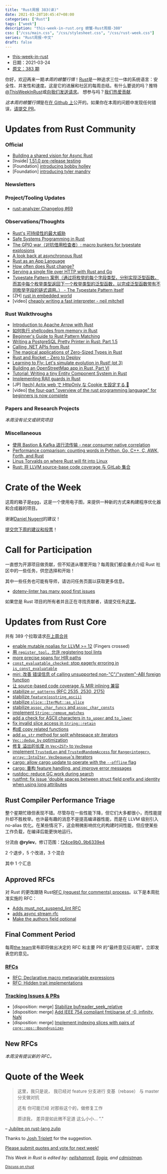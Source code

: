 ```yaml
---
title: "Rust周报 383(译)"
date: 2021-03-28T10:45:47+08:00
categories: ["Rust"]
tags: ["week"]
description: "this-week-in-rust.org 螃蟹-Rust周报-380"
css: ["/css/main.css", "/css/stylesheet.css", "/css/rust-week.css"]
series: "Rust周报-中文"
draft: false
---
```


- [this-week-in-rust](https://this-week-in-rust.org)
- 日期：2021-03-24
- [原文：383 期](https://this-week-in-rust.org/blog/2021/03/24/this-week-in-rust-383/)

你好，欢迎再来一期*本周的螃蟹行情*！[Rust](http://rust-lang.org)是一种追求三位一体的系统语言：安全性、并发性和速度。这是它的进展和社区的每周总结。有什么要说的吗？推特[@ThisWeekInRust](https://twitter.com/ThisWeekInRust)或[向我们发送请求](https://github.com/cmr/this-week-in-rust)。 想参与吗？[我们热爱贡献](https://github.com/rust-lang/rust/blob/master/CONTRIBUTING.md).

*这本周的螃蟹行情*是在[在 Github 上](https://github.com/cmr/this-week-in-rust)公开的。如果你在本周的问题中发现任何错误，[请提交 PR](https://github.com/cmr/this-week-in-rust/pulls)。

# Updates from Rust Community

### Official

- [Building a shared vision for Async Rust](https://blog.rust-lang.org/2021/03/18/async-vision-doc.html)
- \[Inside] [1.51.0 pre-release testing](https://blog.rust-lang.org/inside-rust/2021/03/23/1.51.0-prerelease.html)
- \[Foundation] [introducing bobby holley](https://foundation.rust-lang.org/posts/2021-03-18-introducing-bobby-holley/)
- \[Foundation] [introducing tyler mandry](https://foundation.rust-lang.org/posts/2021-03-18-introducing-tyler-mandry/)

### Newsletters

### Project/Tooling Updates

- [rust-analyzer Changelog #69](https://rust-analyzer.github.io/thisweek/2021/03/22/changelog-69.html)

### Observations/Thoughts

- [Rust's 可持续性的最大威胁](https://kerkour.com/blog/the-biggest-threat-to-rust-sustainability/)
- [Safe Systems Programming in Rust](https://cacm.acm.org/magazines/2021/4/251364-safe-systems-programming-in-rust/fulltext)
- [The GPIO war（对抗借用检查者）: macro bunkers for typestate explosions](https://www.ecorax.net/macro-bunker-1/)
- [A look back at asynchronous Rust](https://tomaka.medium.com/a-look-back-at-asynchronous-rust-d54d63934a1c)
- [Rust as an App Language](https://www.ikiapps.com/programming/2019/07/26/is-rust-good-for-apps)
- [How often does Rust change?](https://steveklabnik.com/writing/how-often-does-rust-change)
- [Serving a single file over HTTP with Rust and Go](https://vadosware.io/post/serving-a-single-file-over-http-with-rust-and-go/)
- [Typestate Pattern 案例（通过将枚举的每个字段类型，分别实现泛型函数。而其中每个枚举类型返回下一个枚举类型的泛型函数，以完成泛型函数带有不同枚举字段的链式调用。） - The Typestate Pattern itself](https://www.novatec-gmbh.de/en/blog/the-case-for-the-typestate-pattern-the-typestate-pattern-itself/)
- \[ZH] [rust in embedded world](https://zhuanlan.zhihu.com/p/352945545)
- \[video] [cheaply writing a fast interpreter - neil mitchell](https://youtu.be/V8dnIw3amLA)

### Rust Walkthroughs

- [Introduction to Apache Arrow with Rust](https://bit.ly/apache-arrow-with-rust)
- [如何执行 shellcodes from memory in Rust](https://kerkour.com/blog/rust-execute-from-memory/)
- [Beginner's Guide to Rust Pattern Matching](https://doma-dev.medium.com/pattern-matching-in-rust-and-other-imperative-languages-7cf1c6abf4a1)
- [Writing a PostgreSQL Pretty Printer in Rust: Part 1.5](https://blog.urth.org/2021/03/21/writing-a-postgres-sql-pretty-printer-in-rust-part-1-5/)
- [Calling .NET APIs from Rust](https://ericsink.com/entries/lousygrep.html)
- [The magical applications of Zero-Sized Types in Rust](https://www.hardmo.de/article/2021-03-14-zst-proof-types.md)
- [Rust and Rocket - Zero to Deploy](https://dev.to/alexmercedcoder/rust-rocket-zero-to-deploy-578o)
- [Learning to Fly: Let's simulate evolution in Rust! (pt 3)](https://pwy.io/en/posts/learning-to-fly-pt3/)
- [Building an OpenStreetMap app in Rust, Part VI](https://blogg.bekk.no/building-an-openstreetmap-app-in-rust-part-vi-8cfc8c3f7798)
- [Tutorial: Writing a tiny Entity Component System in Rust](https://ianjk.com/ecs-in-rust/)
- [Implementing RAII guards in Rust](https://aloso.github.io/2021/03/18/raii-guards.html)
- \[JP] [[tech] Actix web で HttpOnly な Cookie を設定する 🍪](https://dev.to/nikaera/tech-actix-web-httponly-cookie-182)
- \[video] [the four-part "overview of the rust programming language" for beginners is now complete](https://www.youtube.com/watch?v=gesNaLkUJeA&list=PLP2yfE2-FXdQmXLvrQ5QN64enbF_KCYQW)

### Papers and Research Projects

_本周没有论文或研究项目_

### Miscellaneous

- [使用 Bastion & Kafka 进行流传输 - near consumer native correlation](https://vertexclique.com/streaming-with-bastion-and-kafka/)
- [Performance comparison: counting words in Python, Go, C++, C, AWK, Forth, and Rust](https://benhoyt.com/writings/count-words/)
- [Linus Torvalds on where Rust will fit into Linux](https://www.zdnet.com/article/linus-torvalds-on-where-rust-will-fit-into-linux/)
- [Rust: 将 LLVM source-base code coverage 与 GitLab 集合](https://www.collabora.com/news-and-blog/blog/2021/03/24/rust-integrating-llvm-source-base-code-coverage-with-gitlab/)

# Crate of the Week

这周的箱子是[egg](https://egraphs-good.github.io)，这是一个使用电子图，来提供一种新的方式来构建程序优化器和合成器的项目。

谢谢[Daniel Nugent](https://users.rust-lang.org/t/crate-of-the-week/2704/891)的建议！

[提交您下周的建议和投票][submit_crate]！

[submit_crate]: https://users.rust-lang.org/t/crate-of-the-week/2704

# Call for Participation

一直想为开源项目做贡献，但不知道从哪里开始？每周我们都会重点介绍 Rust 社区中的一些任务，供您选择和开始！

其中一些任务也可能有导师，请访问任务页面以获取更多信息。

- [dotenv-linter has many good first issues](https://github.com/dotenv-linter/dotenv-linter/issues/390)

如果您是 Rust 项目的所有者并且正在寻找贡献者，请提交任务[这里][guidelines]。

[guidelines]: https://users.rust-lang.org/t/twir-call-for-participation/4821

# Updates from Rust Core

共有 389 个拉取请求[在上周合并][merged]

[merged]: https://github.com/search?q=is%3Apr+org%3Arust-lang+is%3Amerged+merged%3A2021-03-15..2021-03-22

- [enable mutable noalias for LLVM >= 12](https://github.com/rust-lang/rust/pull/82834) (Fingers crossed)
- [用 `register_tool`，允许 registering tool lints](https://github.com/rust-lang/rust/pull/83216)
- [more precise spans for HIR paths](https://github.com/rust-lang/rust/pull/83092)
- [`const_evaluatable_checked`: stop eagerly erroring in `is_const_evaluatable`](https://github.com/rust-lang/rust/pull/82707)
- [miri: 改善 错误信息 of calling unsupported non-"C"/"system"-ABI foreign function](https://github.com/rust-lang/miri/pull/1745)
- [让 source-based code coverage 与 MIR inlining 兼容](https://github.com/rust-lang/rust/pull/83080)
- [stabilize `or_patterns` (RFC 2535, 2530, 2175)](https://github.com/rust-lang/rust/pull/79278)
- [stabilize `feature(osstring_ascii)`](https://github.com/rust-lang/rust/pull/80193)
- [stabilize `slice::IterMut::as_slice`](https://github.com/rust-lang/rust/pull/82771)
- [stabilize `assoc_char_funcs` and `assoc_char_consts`](https://github.com/rust-lang/rust/pull/82919)
- [implement `String::remove_matches`](https://github.com/rust-lang/rust/pull/71780)
- [add a check for ASCII characters in `to_upper` and `to_lower`](https://github.com/rust-lang/rust/pull/81358)
- [fix invalid slice access in `String::retain`](https://github.com/rust-lang/rust/pull/82554)
- [构成 copy related functions](https://github.com/rust-lang/rust/pull/83091)
- [add `as_str` method for split whitespace str iterators](https://github.com/rust-lang/rust/pull/82570)
- [`Vec::dedup_by` optimization](https://github.com/rust-lang/rust/pull/82191)
- [修复 溢出的长度 in `Vec<ZST>` to `VecDeque`](https://github.com/rust-lang/rust/pull/83244)
- [implement `TrustedLen` and `TrustedRandomAccess` for `Range<integer>`, `array::IntoIter`, `VecDequeue`'s iterators](https://github.com/rust-lang/rust/pull/81607)
- [cargo: allow cargo update to operate with the `--offline` flag](https://github.com/rust-lang/cargo/pull/9279)
- [cargo: 重构 feature handling, and improve error messages](https://github.com/rust-lang/cargo/pull/9290)
- [rustdoc: reduce GC work during search](https://github.com/rust-lang/rust/pull/83077)
- [rustfmt: fix issue 'double spaces between struct field prefix and identity when using long attributes](https://github.com/rust-lang/rustfmt/pull/4747)

## Rust Compiler Performance Triage

整个星期忙碌但表现不错。尽管存在一些性能下降，但它们大多都很小，而性能提升却不胜枚举。也许最有趣的消息不是提高编译器性能，而是在 LLVM 级别引入 no-alias 优化。在某些情况下，这会稍微影响优化的构建时间性能，但应使某些工作负载，在编译后能更快地运行。

分流由 **@rylev**。修订范围：[f24ce9b0..9b6339e4](https://perf.rust-lang.org/?start=f24ce9b0140d9be5a336954e878d0c1522966bb8&end=9b6339e4b9747d473270baa42e77e1d2fff39bf4&absolute=false&stat=instructions%3Au)

2 个退步，5 个改进，3 个混合

其中 1 个汇总

## Approved RFCs

对 Rust 的更改跟随 Rust[RFC (request for comments) process](https://github.com/rust-lang/rfcs#rust-rfcs)。以下是本周批准实施的 RFC：

- [Adds must_not_suspend_lint RFC](https://github.com/rust-lang/rfcs/pull/3014)
- [adds async stream rfc](https://github.com/rust-lang/rfcs/pull/2996)
- [Make the authors field optional](https://github.com/rust-lang/rfcs/pull/3052)

## Final Comment Period

每周[the team](https://www.rust-lang.org/team.html)宣布即将做出决定的 RFC 和主要 PR 的“最终意见征询期”。立即发表您的意见。

### [RFCs](https://github.com/rust-lang/rfcs/labels/final-comment-period)

- [RFC: Declarative macro metavariable expressions](https://github.com/rust-lang/rfcs/pull/3086)
- [RFC: Hidden trait implementations](https://github.com/rust-lang/rfcs/pull/2529)

### [Tracking Issues & PRs](https://github.com/rust-lang/rust/labels/final-comment-period)

- \[disposition: merge] [Stabilize bufreader_seek_relative](https://github.com/rust-lang/rust/pull/82992)
- \[disposition: merge] [Add IEEE 754 compliant fmt/parse of -0, infinity, NaN](https://github.com/rust-lang/rust/pull/78618)
- \[disposition: merge] [Implement indexing slices with pairs of `core::ops::Bound<usize>`](https://github.com/rust-lang/rust/pull/77704)

## New RFCs

_本周没有提议新的 RFC。_

# Quote of the Week

> 这里，我只是说，
> 我已经对
> feature 分支进行 变基（rebase）
> 与 master 分支做对抗
>
> 还有
> 你可能已经
> 对那些这个的，做修复工作
>
> 原谅我，
> 差异是如此微不足道
> 这么小小... "."

– [Jubilee on rust-lang zulip](https://rust-lang.zulipchat.com/#narrow/stream/257879-project-portable-simd/topic/2021-03-08.20Meeting/near/231384678)

Thanks to [Josh Triplett](https://users.rust-lang.org/t/twir-quote-of-the-week/328/1020) for the suggestion.

[Please submit quotes and vote for next week!](https://users.rust-lang.org/t/twir-quote-of-the-week/328)

_This Week in Rust is edited by: [nellshamrell](https://github.com/nellshamrell), [llogiq](https://github.com/llogiq), and [cdmistman](https://github.com/cdmistman)._

<small>[Discuss on r/rust](https://www.reddit.com/r/rust/comments/mcng4u/this_week_in_rust_383/)</small>
